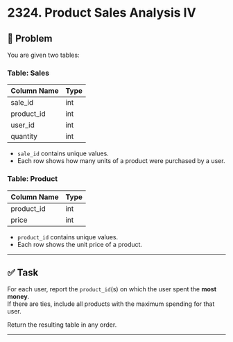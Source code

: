 # 2324. Product Sales Analysis IV

## 📘 Problem

You are given two tables:

### Table: Sales
| Column Name | Type |
|-------------|------|
| sale_id     | int  |
| product_id  | int  |
| user_id     | int  |
| quantity    | int  |

- `sale_id` contains unique values.
- Each row shows how many units of a product were purchased by a user.

### Table: Product
| Column Name | Type |
|-------------|------|
| product_id  | int  |
| price       | int  |

- `product_id` contains unique values.
- Each row shows the unit price of a product.

---

## ✅ Task

For each user, report the `product_id`(s) on which the user spent the **most money**.  
If there are ties, include all products with the maximum spending for that user.

Return the resulting table in any order.

---